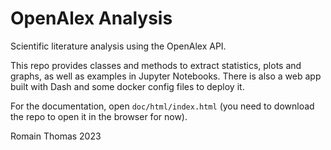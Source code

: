 # OpenAlex Analysis

Scientific literature analysis using the OpenAlex API.

This repo provides classes and methods to extract statistics, plots and graphs, as well as examples in Jupyter Notebooks. There is also a web app built with Dash and some docker config files to deploy it.

For the documentation, open `doc/html/index.html` (you need to download the repo to open it in the browser for now).

Romain Thomas 2023